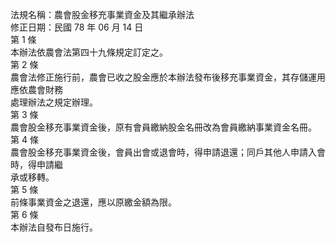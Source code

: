 法規名稱：農會股金移充事業資金及其繼承辦法  
修正日期：民國 78 年 06 月 14 日  
第 1 條  
本辦法依農會法第四十九條規定訂定之。  
第 2 條  
農會法修正施行前，農會已收之股金應於本辦法發布後移充事業資金，其存儲運用應依農會財務  
處理辦法之規定辦理。  
第 3 條  
農會股金移充事業資金後，原有會員繳納股金名冊改為會員繳納事業資金名冊。  
第 4 條  
農會股金移充事業資金後，會員出會或退會時，得申請退還；同戶其他人申請入會時，得申請繼  
承或移轉。  
第 5 條  
前條事業資金之退還，應以原繳金額為限。  
第 6 條  
本辦法自發布日施行。  


